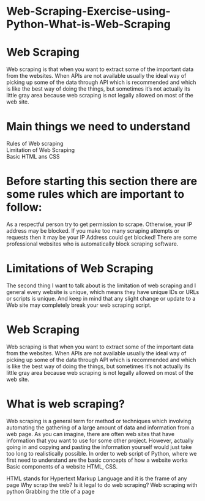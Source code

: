 # Web-Scraping-Exercise-using-Python-What-is-Web-Scraping

# Web Scraping

Web scraping is that when you want to extract some of the important data from the websites. When APIs are not available usually the ideal way of picking up some of the data through API which is recommended and which is like the best way of doing the things, but sometimes it’s not actually its little gray area because web scraping is not legally allowed on most of the web site.

# Main things we need to understand

Rules of Web scraping<br>
Limitation of Web Scraping<br> 
Basic HTML ans CSS<br>

    
# Before starting this section there are some rules which are important to follow:
As a respectful person try to get permission to scrape. Otherwise, your IP address may be blocked.
If you make too many scraping attempts or requests then it may be your IP Address could get blocked!
There are some professional websites who is automatically block scraping software.

# Limitations of Web Scraping
The second thing I want to talk about is the limitation of web scraping and I general every website is unique, which means they have unique IDs or URLs or scripts is unique. And keep in mind that any slight change or update to a Web site may completely break your web scraping script.


# Web Scraping 
Web scraping is that when you want to extract some of the important data from the websites. When APIs are not available usually the ideal way of picking up some of the data through API which is recommended and which is like the best way of doing the things, but sometimes it’s not actually its little gray area because web scraping is not legally allowed on most of the web site.
# What is web scraping?
Web scraping is a general term for method or techniques which involving automating the gathering of a large amount of data and information from a web page. As you can imagine, there are often web sites that have information that you want to use for some other project. However, actually going in and copying and pasting the information yourself would just take too long to realistically possible. 
In order to web script of Python, where we first need to understand are the basic concepts of how a website works
Basic components of a website HTML, CSS.

HTML stands for Hypertext Markup Language and it is the frame of any page 
Why scrap the web?
Is it legal to do web scraping?
Web scraping with python
Grabbing the title of a page
